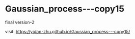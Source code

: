 # Gaussian_process---copy15
final version-2

visit: https://yidan-zhu.github.io/Gaussian_process---copy15/
